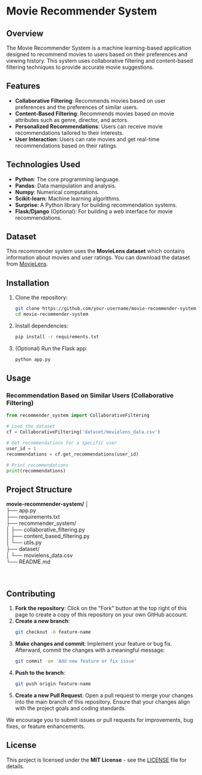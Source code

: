 # Movie Recommender System

## Overview

The Movie Recommender System is a machine learning-based application designed to recommend movies to users based on their preferences and viewing history. This system uses collaborative filtering and content-based filtering techniques to provide accurate movie suggestions. 

## Features

- **Collaborative Filtering**: Recommends movies based on user preferences and the preferences of similar users.
- **Content-Based Filtering**: Recommends movies based on movie attributes such as genre, director, and actors.
- **Personalized Recommendations**: Users can receive movie recommendations tailored to their interests.
- **User Interaction**: Users can rate movies and get real-time recommendations based on their ratings.

## Technologies Used

- **Python**: The core programming language.
- **Pandas**: Data manipulation and analysis.
- **Numpy**: Numerical computations.
- **Scikit-learn**: Machine learning algorithms.
- **Surprise**: A Python library for building recommendation systems.
- **Flask/Django** (Optional): For building a web interface for movie recommendations.

## Dataset

This recommender system uses the **MovieLens dataset** which contains information about movies and user ratings. You can download the dataset from [MovieLens](https://grouplens.org/datasets/movielens/).

## Installation

1. Clone the repository:
    ```bash
    git clone https://github.com/your-username/movie-recommender-system.git
    cd movie-recommender-system
    ```

2. Install dependencies:
    ```bash
    pip install -r requirements.txt
    ```

3. (Optional) Run the Flask app:
    ```bash
    python app.py
    ```

## Usage

### Recommendation Based on Similar Users (Collaborative Filtering)

```python
from recommender_system import CollaborativeFiltering

# Load the dataset
cf = CollaborativeFiltering('dataset/movielens_data.csv')

# Get recommendations for a specific user
user_id = 1
recommendations = cf.get_recommendations(user_id)

# Print recommendations
print(recommendations)
```

## Project Structure

**movie-recommender-system/**
│<br>
├── app.py<br>
├── requirements.txt<br>
├── recommender_system/<br>
│   ├── collaborative_filtering.py<br>
│   ├── content_based_filtering.py<br>
│   └── utils.py<br>
├── dataset/<br>
│   └── movielens_data.csv <br>
└── README.md<br>
 <br>
  <br>


## Contributing

1. **Fork the repository**: Click on the "Fork" button at the top right of this page to create a copy of this repository on your own GitHub account.
2. **Create a new branch**: 
    ```bash
    git checkout -b feature-name
    ```
3. **Make changes and commit**: Implement your feature or bug fix. Afterward, commit the changes with a meaningful message:
    ```bash
    git commit -am 'Add new feature or fix issue'
    ```
4. **Push to the branch**: 
    ```bash
    git push origin feature-name
    ```
5. **Create a new Pull Request**: Open a pull request to merge your changes into the main branch of this repository. Ensure that your changes align with the project goals and coding standards.

We encourage you to submit issues or pull requests for improvements, bug fixes, or feature enhancements.

## License

This project is licensed under the **MIT License** - see the [LICENSE](LICENSE) file for details.

